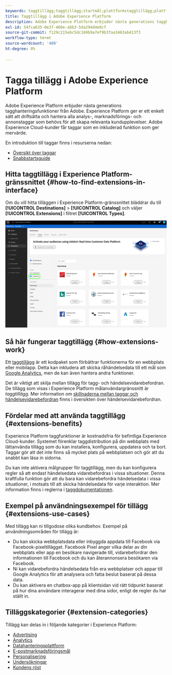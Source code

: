 ```yaml
---
keywords: taggtillägg;taggtillägg;startmål;plattformstaggtillägg;plattformstaggtillägg;plattformens startmål
title: Taggtillägg i Adobe Experience Platform
description: Adobe Experience Platform erbjuder nästa generations tagghanteringsfunktioner från Adobe. Experience Platform ger er ett enkelt sätt att driftsätta och hantera alla analys-, marknadsförings- och annonstaggar som behövs för att skapa relevanta kundupplevelser.
exl-id: 54fca635-0e37-460e-abb3-5da294d4e0cf
source-git-commit: f129c215ebc5dc169b9a7ef9b3faa3463ab413f3
workflow-type: tm+mt
source-wordcount: '489'
ht-degree: 0%

---
```


# Tagga tillägg i Adobe Experience Platform

Adobe Experience Platform erbjuder nästa generations tagghanteringsfunktioner från Adobe. Experience Platform ger er ett enkelt sätt att driftsätta och hantera alla analys-, marknadsförings- och annonstaggar som behövs för att skapa relevanta kundupplevelser. Adobe Experience Cloud-kunder får taggar som en inkluderad funktion som ger mervärde.

En introduktion till taggar finns i resurserna nedan:

- [Översikt över taggar](../../../tags/home.md)
- [Snabbstartsguide](../../../tags/quick-start/quick-start.md)

## Hitta taggtillägg i Experience Platform-gränssnittet {#how-to-find-extensions-in-interface}

Om du vill hitta tilläggen i Experience Platform-gränssnittet bläddrar du till **[!UICONTROL Destinations]** > **[!UICONTROL Catalog]** och väljer **[!UICONTROL Extensions]** i filtret **[!UICONTROL Types]**.

![Filtret Tillägg i gränssnittet](../../assets/catalog/launch-extensions/filter.png)

## Så här fungerar taggtillägg {#how-extensions-work}

Ett [taggtillägg](../../../tags/home.md#extensions) är ett kodpaket som förbättrar funktionerna för en webbplats eller mobilapp. Detta kan inkludera att skicka råhändelsedata till ett mål som [Google Analytics](/help/destinations/catalog/analytics/google-universal-analytics.md), men de kan även hantera andra funktioner.

Det är viktigt att skilja mellan tillägg för tagg- och händelsevidarebefordran. De tillägg som visas i Experience Platform målanvändargränssnitt är *taggtillägg*. Mer information om [skillnaderna mellan taggar och händelsevidarebefordran](/help/tags/ui/event-forwarding/overview.md#differences-between-event-forwarding-and-tags) finns i översikten över händelsevidarebefordran.



<!--

Extensions forward raw event data to several types of destinations. Think of extensions as an **Event Forwarding** type of destination. This is a simpler type of integration with destination platforms, which only forwards raw event data. Examples of those are the [Gainsight personalization extension](../personalization/gainsight.md) or the [Confirmit Voice of the Customer extension](../voice/confirmit-digital-feedback.md).

**Profile/Segment Export** destinations in Adobe Experience Platform capture event data, combine it with other data sources, apply segmentation, and export audiences and qualified profiles to destinations. Examples of those are the [Amazon S3 cloud storage destination](../cloud-storage/amazon-s3.md) or the [Google Display & Video 360 advertising destination](../advertising/google-dv360.md).

![Tag extensions compared to other destinations](../../assets/common/launch-and-other-destinations.png)

-->

## Fördelar med att använda taggtillägg {#extensions-benefits}

Experience Platform taggfunktioner är kostnadsfria för befintliga Experience Cloud-kunder. Systemet förenklar taggdistribution på din webbplats med lättanvända tillägg som du kan installera, konfigurera, uppdatera och ta bort. Taggar gör att det inte finns så mycket plats på webbplatsen och gör att du snabbt kan läsa in sidorna.

Du kan inte aktivera målgrupper för taggtillägg, men du kan konfigurera regler så att endast händelsedata vidarebefordras i vissa situationer. Denna kraftfulla funktion gör att du bara kan vidarebefordra händelsedata i vissa situationer, i motsats till att skicka händelsedata för varje interaktion. Mer information finns i reglerna i [taggdokumentationen](../../../tags/ui/managing-resources/rules.md).

## Exempel på användningsexempel för tillägg {#extensions-use-cases}

Med tillägg kan ni tillgodose olika kundbehov. Exempel på användningsområden för tillägg är:

- Du kan skicka webbplatsdata eller inbyggda appdata till Facebook via Facebook-pixeltillägget. Facebook Pixel anger vilka delar av din webbplats eller app en besökare navigerade till, vidarebefordrar den informationen till Facebook och du kan återannonsera besökaren via Facebook.
- Ni kan vidarebefordra händelsedata från era webbplatser och appar till Google Analytics för att analysera och fatta beslut baserat på dessa data.
- Du kan aktivera en chatbox-app på klientsidan vid rätt tidpunkt baserat på hur dina användare interagerar med dina sidor, enligt de regler du har ställt in.

## Tilläggskategorier {#extension-categories}

Tillägg kan delas in i följande kategorier i Experience Platform:

- [Advertising](../advertising/overview.md)
- [Analytics ](../analytics/overview.md)
- [Datahanteringsplattform](../data-management/overview.md)
- [E-postmarknadsföringsmål](../email-marketing/overview.md)
- [Personalisering](../personalization/overview.md)
- [Undersökningar](../survey/overview.md)
- [Kundens röst](../voice/overview.md)
